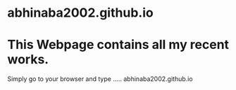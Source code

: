 # abhinaba2002.github.io
# This Webpage contains all my recent works.
Simply go to your browser and type   .....
abhinaba2002.github.io
